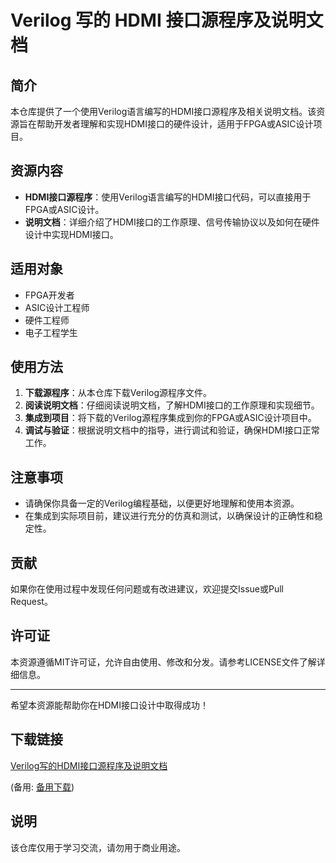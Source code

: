 # Verilog 写的 HDMI 接口源程序及说明文档

## 简介
本仓库提供了一个使用Verilog语言编写的HDMI接口源程序及相关说明文档。该资源旨在帮助开发者理解和实现HDMI接口的硬件设计，适用于FPGA或ASIC设计项目。

## 资源内容
- **HDMI接口源程序**：使用Verilog语言编写的HDMI接口代码，可以直接用于FPGA或ASIC设计。
- **说明文档**：详细介绍了HDMI接口的工作原理、信号传输协议以及如何在硬件设计中实现HDMI接口。

## 适用对象
- FPGA开发者
- ASIC设计工程师
- 硬件工程师
- 电子工程学生

## 使用方法
1. **下载源程序**：从本仓库下载Verilog源程序文件。
2. **阅读说明文档**：仔细阅读说明文档，了解HDMI接口的工作原理和实现细节。
3. **集成到项目**：将下载的Verilog源程序集成到你的FPGA或ASIC设计项目中。
4. **调试与验证**：根据说明文档中的指导，进行调试和验证，确保HDMI接口正常工作。

## 注意事项
- 请确保你具备一定的Verilog编程基础，以便更好地理解和使用本资源。
- 在集成到实际项目前，建议进行充分的仿真和测试，以确保设计的正确性和稳定性。

## 贡献
如果你在使用过程中发现任何问题或有改进建议，欢迎提交Issue或Pull Request。

## 许可证
本资源遵循MIT许可证，允许自由使用、修改和分发。请参考LICENSE文件了解详细信息。

---

希望本资源能帮助你在HDMI接口设计中取得成功！

## 下载链接
[Verilog写的HDMI接口源程序及说明文档](https://pan.quark.cn/s/f7245f085bcd) 

(备用: [备用下载](https://pan.baidu.com/s/1r2Y6HyC87DGAhswQJ1TA8Q?pwd=1234))

## 说明

该仓库仅用于学习交流，请勿用于商业用途。

